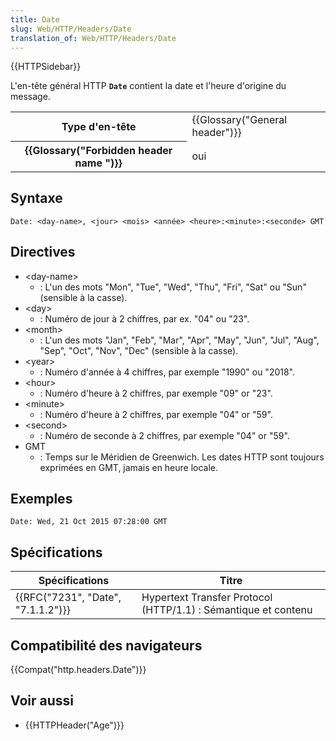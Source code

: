 ```yaml
---
title: Date
slug: Web/HTTP/Headers/Date
translation_of: Web/HTTP/Headers/Date
---
```


{{HTTPSidebar}}

L'en-tête général HTTP **`Date`** contient la date et l'heure d'origine du message.

<table class="properties">
  <tbody>
    <tr>
      <th scope="row">Type d'en-tête</th>
      <td>{{Glossary("General header")}}</td>
    </tr>
    <tr>
      <th scope="row">{{Glossary("Forbidden header name ")}}</th>
      <td>oui</td>
    </tr>
  </tbody>
</table>

## Syntaxe

```
Date: <day-name>, <jour> <mois> <année> <heure>:<minute>:<seconde> GMT
```

## Directives

- \<day-name>
  - : L'un des mots "Mon", "Tue", "Wed", "Thu", "Fri", "Sat" ou "Sun" (sensible à la casse).
- \<day>
  - : Numéro de jour à 2 chiffres, par ex. "04" ou "23".
- \<month>
  - : L'un des mots "Jan", "Feb", "Mar", "Apr", "May", "Jun", "Jul", "Aug", "Sep", "Oct", "Nov", "Dec" (sensible à la casse).
- \<year>
  - : Numéro d'année à 4 chiffres, par exemple "1990" ou "2018".
- \<hour>
  - : Numéro d'heure à 2 chiffres, par exemple "09" or "23".
- \<minute>
  - : Numéro d'heure à 2 chiffres, par exemple "04" or "59".
- \<second>
  - : Numéro de seconde à 2 chiffres, par exemple "04" or "59".
- GMT
  - : Temps sur le Méridien de Greenwich. Les dates HTTP sont toujours exprimées en GMT, jamais en heure locale.

## Exemples

```
Date: Wed, 21 Oct 2015 07:28:00 GMT
```

## Spécifications

| Spécifications                               | Titre                                                          |
| -------------------------------------------- | -------------------------------------------------------------- |
| {{RFC("7231", "Date", "7.1.1.2")}} | Hypertext Transfer Protocol (HTTP/1.1) : Sémantique et contenu |

## Compatibilité des navigateurs

{{Compat("http.headers.Date")}}

## Voir aussi

- {{HTTPHeader("Age")}}

